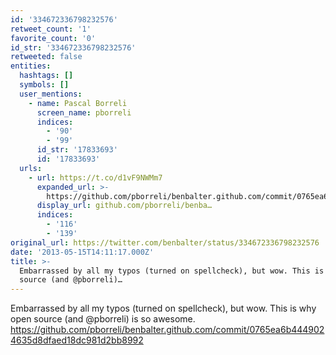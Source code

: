 ```yaml
---
id: '334672336798232576'
retweet_count: '1'
favorite_count: '0'
id_str: '334672336798232576'
retweeted: false
entities:
  hashtags: []
  symbols: []
  user_mentions:
    - name: Pascal Borreli
      screen_name: pborreli
      indices:
        - '90'
        - '99'
      id_str: '17833693'
      id: '17833693'
  urls:
    - url: https://t.co/d1vF9NWMm7
      expanded_url: >-
        https://github.com/pborreli/benbalter.github.com/commit/0765ea6b4449024635d8dfaed18dc981d2bb8992
      display_url: github.com/pborreli/benba…
      indices:
        - '116'
        - '139'
original_url: https://twitter.com/benbalter/status/334672336798232576
date: '2013-05-15T14:11:17.000Z'
title: >-
  Embarrassed by all my typos (turned on spellcheck), but wow. This is why open
  source (and @pborreli)…
---
```


Embarrassed by all my typos (turned on spellcheck), but wow. This is why open source (and @pborreli) is so awesome. https://github.com/pborreli/benbalter.github.com/commit/0765ea6b4449024635d8dfaed18dc981d2bb8992